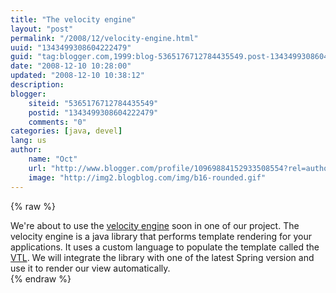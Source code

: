 ```yaml
---
title: "The velocity engine"
layout: "post"
permalink: "/2008/12/velocity-engine.html"
uuid: "1343499308604222479"
guid: "tag:blogger.com,1999:blog-5365176712784435549.post-1343499308604222479"
date: "2008-12-10 10:28:00"
updated: "2008-12-10 10:38:12"
description: 
blogger:
    siteid: "5365176712784435549"
    postid: "1343499308604222479"
    comments: "0"
categories: [java, devel]
lang: us
author: 
    name: "Oct"
    url: "http://www.blogger.com/profile/10969884152933508554?rel=author"
    image: "http://img2.blogblog.com/img/b16-rounded.gif"
---
```


{% raw %}
<div class="css-full-post-content js-full-post-content">
We're about to use the <a href="http://velocity.apache.org/engine/devel/index.html">velocity engine</a> soon in one of our project. The velocity engine is a java library that performs template rendering for your applications. It uses a custom language to populate the template called the <a href="http://velocity.apache.org/engine/devel/vtl-reference-guide.html">VTL</a>. We will integrate the library with one of the latest Spring version and use it to render our view automatically.
</div>
{% endraw %}